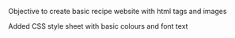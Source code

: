 Objective to create basic recipe website with html tags and images

Added CSS style sheet with basic colours and font text